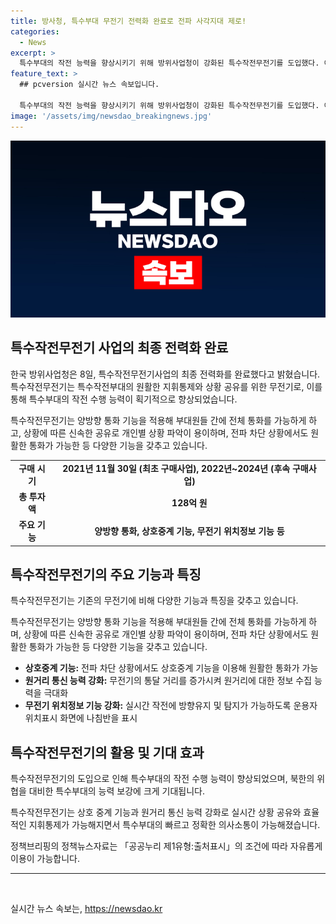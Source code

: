 ```yaml
---
title: 방사청, 특수부대 무전기 전력화 완료로 전파 사각지대 제로!
categories:
  - News
excerpt: >
  특수부대의 작전 능력을 향상시키기 위해 방위사업청이 강화된 특수작전무전기를 도입했다. 이 무전기는 양방향 통화 기능과 상호 중계 기능을 통해 전파 차단 상황에서도 효과적으로 통화할 수 있으며, 특수부대의 지휘통제 및 상황 공유를 강화했다. 투자액 128억원을 투입한 이번 사업은 향후 2022년부터 2024년까지 후속 구매를 계획하고 있으며, 이에 따라 효율적인 운용성을 강조하고 있다. 이를 통해 북한의 위협 대비 및 특수부대의 능력 강화가 기대된다.
feature_text: >
  ## pcversion 실시간 뉴스 속보입니다.

  특수부대의 작전 능력을 향상시키기 위해 방위사업청이 강화된 특수작전무전기를 도입했다. 이 무전기는 양방향 통화 기능과 상호 중계 기능을 통해 전파 차단 상황에서도 효과적으로 통화할 수 있으며, 특수부대의 지휘통제 및 상황 공유를 강화했다. 투자액 128억원을 투입한 이번 사업은 향후 2022년부터 2024년까지 후속 구매를 계획하고 있으며, 이에 따라 효율적인 운용성을 강조하고 있다. 이를 통해 북한의 위협 대비 및 특수부대의 능력 강화가 기대된다.
image: '/assets/img/newsdao_breakingnews.jpg'
---
```


<p><img src="/assets/img/newsdao_breakingnews.jpg" alt="pcversion 속보" /></p>

<h2 data-ke-size="size26">특수작전무전기 사업의 최종 전력화 완료</h2>

<p>한국 방위사업청은 8일, 특수작전무전기사업의 최종 전력화를 완료했다고 밝혔습니다. 특수작전무전기는 특수작전부대의 원활한 지휘통제와 상황 공유를 위한 무전기로, 이를 통해 특수부대의 작전 수행 능력이 획기적으로 향상되었습니다.</p>

<p data-ke-size="size16">특수작전무전기는 양방향 통화 기능을 적용해 부대원들 간에 전체 통화를 가능하게 하고, 상황에 따른 신속한 공유로 개인별 상황 파악이 용이하며, 전파 차단 상황에서도 원활한 통화가 가능한 등 다양한 기능을 갖추고 있습니다.</p>

<table>
  <tr>
    <td style="text-align: center; height: 17px;"><b>구매 시기</b></td>
    <td style="text-align: center; height: 17px;"><b>2021년 11월 30일 (최초 구매사업), 2022년~2024년 (후속 구매사업)</b></td>
  </tr>
  <tr>
    <td style="text-align: center; height: 17px;"><b>총 투자액</b></td>
    <td style="text-align: center; height: 17px;"><b>128억 원</b></td>
  </tr>
  <tr>
    <td style="text-align: center; height: 17px;"><b>주요 기능</b></td>
    <td style="text-align: center; height: 17px;"><b>양방향 통화, 상호중계 기능, 무전기 위치정보 기능 등</b></td>
  </tr>
</table>

<h2 data-ke-size="size26">특수작전무전기의 주요 기능과 특징</h2>

<p>특수작전무전기는 기존의 무전기에 비해 다양한 기능과 특징을 갖추고 있습니다.</p>

<p data-ke-size="size16">특수작전무전기는 양방향 통화 기능을 적용해 부대원들 간에 전체 통화를 가능하게 하며, 상황에 따른 신속한 공유로 개인별 상황 파악이 용이하며, 전파 차단 상황에서도 원활한 통화가 가능한 등 다양한 기능을 갖추고 있습니다.</p>

<ul>
  <li><b>상호중계 기능:</b> 전파 차단 상황에서도 상호중계 기능을 이용해 원활한 통화가 가능</li>
  <li><b>원거리 통신 능력 강화:</b> 무전기의 통달 거리를 증가시켜 원거리에 대한 정보 수집 능력을 극대화</li>
  <li><b>무전기 위치정보 기능 강화:</b> 실시간 작전에 방향유지 및 탐지가 가능하도록 운용자 위치표시 화면에 나침반을 표시</li>
</ul>

<h2 data-ke-size="size26">특수작전무전기의 활용 및 기대 효과</h2>

<p>특수작전무전기의 도입으로 인해 특수부대의 작전 수행 능력이 향상되었으며, 북한의 위협을 대비한 특수부대의 능력 보강에 크게 기대됩니다.</p>

<p data-ke-size="size16">특수작전무전기는 상호 중계 기능과 원거리 통신 능력 강화로 실시간 상황 공유와 효율적인 지휘통제가 가능해지면서 특수부대의 빠르고 정확한 의사소통이 가능해졌습니다.</p>

<p data-ke-size="size16">정책브리핑의 정책뉴스자료는 「공공누리 제1유형:출처표시」의 조건에 따라 자유롭게 이용이 가능합니다.</p>

<hr>

<p data-ke-size="size16">&nbsp;</p>
실시간 뉴스 속보는, <a href="https://newsdao.kr" rel="dofollow">https://newsdao.kr</a>


